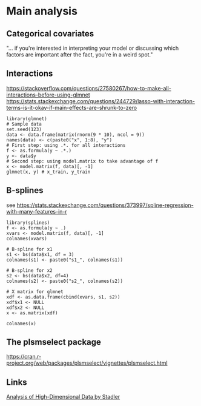 # Main analysis 

## Categorical covariates
 
 "... if you're interested in interpreting your model or discussing which factors are important after the fact, 
 you're in a weird spot."

## Interactions

https://stackoverflow.com/questions/27580267/how-to-make-all-interactions-before-using-glmnet
https://stats.stackexchange.com/questions/244729/lasso-with-interaction-terms-is-it-okay-if-main-effects-are-shrunk-to-zero


```
library(glmnet)
# Sample data
set.seed(123)
data <- data.frame(matrix(rnorm(9 * 10), ncol = 9))
names(data) <- c(paste0("x", 1:8), "y")
# First step: using .*. for all interactions
f <- as.formula(y ~ .*.)
y <- data$y
# Second step: using model.matrix to take advantage of f
x <- model.matrix(f, data)[, -1]
glmnet(x, y) # x_train, y_train
```

## B-splines

see https://stats.stackexchange.com/questions/373997/spline-regression-with-many-features-in-r

```
library(splines)
f <- as.formula(y ~ .)
xvars <- model.matrix(f, data)[, -1]
colnames(xvars)

# B-spline for x1 
s1 <- bs(data$x1, df = 3)
colnames(s1) <- paste0("s1_", colnames(s1))

# B-spline for x2
s2 <- bs(data$x2, df=4)
colnames(s2) <- paste0("s2_", colnames(s2))

# X matrix for glmnet
xdf <- as.data.frame(cbind(xvars, s1, s2))
xdf$x1 <- NULL  
xdf$x2 <- NULL
x <- as.matrix(xdf)

colnames(x)
```



## The plsmselect package

https://cran.r-project.org/web/packages/plsmselect/vignettes/plsmselect.html

## Links

[Analysis of High-Dimensional Data by Stadler](https://bookdown.org/staedler_n/highdimstats/)
